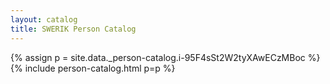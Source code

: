 ```yaml
---
layout: catalog
title: SWERIK Person Catalog
---
```

{% assign p = site.data._person-catalog.i-95F4sSt2W2tyXAwECzMBoc %}
{% include person-catalog.html p=p %}

